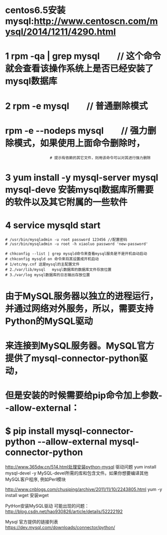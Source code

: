 # centos6.5安装mysql:http://www.centoscn.com/mysql/2014/1211/4290.html

# 1 rpm -qa | grep mysql　　// 这个命令就会查看该操作系统上是否已经安装了mysql数据库

# 2 rpm -e mysql　　// 普通删除模式
  # rpm -e --nodeps mysql　　// 强力删除模式，如果使用上面命令删除时，
                        # 提示有依赖的其它文件，则用该命令可以对其进行强力删除
                        
# 3 yum install -y mysql-server mysql mysql-deve 安装mysql数据库所需要的软件以及其它附属的一些软件
# 4 service mysqld start
    # /usr/bin/mysqladmin -u root password 123456 //配置密码
    # /usr/bin/mysqladmin -u root -h xiaoluo password 'new-password'

    # chkconfig --list | grep mysqld命令来查看mysql服务是不是开机自动启动
    # chkconfig mysqld on 命令来将其设置成开机启动
	# 1/etc/my.cnf 这是mysql的主配置文件
	# 2./var/lib/mysql   mysql数据库的数据库文件存放位置
	# 3./var/log mysql数据库的日志输出存放位置
	
	
	
# 由于MySQL服务器以独立的进程运行，并通过网络对外服务，所以，需要支持Python的MySQL驱动
# 来连接到MySQL服务器。MySQL官方提供了mysql-connector-python驱动，
# 但是安装的时候需要给pip命令加上参数--allow-external：
# $ pip install mysql-connector-python --allow-external mysql-connector-python




http://www.365dw.cn/514.html处理安装python-mysql 驱动问题 
yum install mysql-devel -y
MySQL-devel所需的库和包含文件。如果你想要编译其他MySQL客户程序, 例如Perl模块


http://www.cnblogs.com/chusiping/archive/2011/11/10/2243805.html
yum -y install wget 安装wget



PytHon安装MySQL驱动 可能出现的问题：
http://blog.csdn.net/hao930826/article/details/52222192

Mysql 官方提供的链接列表
https://dev.mysql.com/downloads/connector/python/

